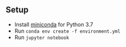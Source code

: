 Setup
-----

 - Install [miniconda](https://docs.conda.io/en/latest/miniconda.html) for Python 3.7
 - Run `conda env create -f environment.yml`
 - Run `jupyter notebook`
